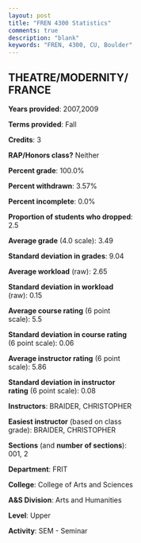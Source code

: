 ```yaml
---
layout: post
title: "FREN 4300 Statistics"
comments: true
description: "blank"
keywords: "FREN, 4300, CU, Boulder"
--- 
```

<head>
<script src="https://ajax.googleapis.com/ajax/libs/jquery/2.1.3/jquery.min.js"></script>
<script src="https://dl.dropboxusercontent.com/s/pc42nxpaw1ea4o9/highcharts.js?dl=0"></script>
<!-- <script src="../assets/js/highcharts.js"></script> -->
<style type="text/css">@font-face {
	font-family: "Bebas Neue";
	src: url(https://www.filehosting.org/file/details/544349/BebasNeue%20Regular.otf) format("opentype");
	}
	h1.Bebas { 
		font-family: "Bebas Neue", Verdana, Tahoma;
	}
</style>
</head>
<body>
	<div id="container" style="float: right; width: 45%; height: 88%; margin-left: 2.5%; margin-right: 2.5%;"></div>
	<script language="JavaScript">
		$(document).ready(function() {
		var chart = {type: 'column'};
		var title = {text: 'Grade Distribution'};
		var xAxis = {categories: ['A','B','C','D','F'],crosshair: true};
		var yAxis = {min: 0,title: {text: 'Percentage'}};
		var tooltip = {headerFormat: '<center><b><span style="font-size:20px">{point.key}</span></b></center>',
		               pointFormat: '<td style="padding:0"><b>{point.y:.1f}%</b></td>',
		               footerFormat: '</table>',shared: true,useHTML: true};
		var plotOptions = {column: {pointPadding: 0.0,borderWidth: 0}};  
		var credits = {enabled: false};var series= [{name: 'Percent',data: [58.97,38.46,0.0,0.0,2.56,]}];
		var json = {};
		json.chart = chart;
		json.title = title;
		json.tooltip = tooltip;
		json.xAxis = xAxis;
		json.yAxis = yAxis;  
		json.series = series;
		json.plotOptions = plotOptions;  
		json.credits = credits;
		$('#container').highcharts(json);
	});
	</script>
</body>
			   
## THEATRE/MODERNITY/FRANCE

**Years provided**: 2007,2009

**Terms provided**: Fall

**Credits**: 3

**RAP/Honors class?** Neither

**Percent grade**: 100.0%

**Percent withdrawn**: 3.57%

**Percent incomplete**: 0.0%

**Proportion of students who dropped**: 2.5

**Average grade** (4.0 scale): 3.49

**Standard deviation in grades**: 9.04

**Average workload** (raw): 2.65

**Standard deviation in workload** (raw): 0.15

**Average course rating** (6 point scale): 5.5

**Standard deviation in course rating** (6 point scale): 0.06

**Average instructor rating** (6 point scale): 5.86

**Standard deviation in instructor rating** (6 point scale): 0.08

**Instructors**: BRAIDER, CHRISTOPHER

**Easiest instructor** (based on class grade): BRAIDER, CHRISTOPHER

**Sections** (and **number of sections**): 001, 2

**Department**: FRIT

**College**: College of Arts and Sciences

**A&S Division**: Arts and Humanities

**Level**: Upper

**Activity**: SEM - Seminar